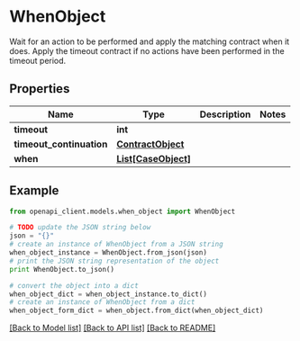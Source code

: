 # WhenObject

Wait for an action to be performed and apply the matching contract when it does. Apply the timeout contract if no actions have been performed in the timeout period.

## Properties
Name | Type | Description | Notes
------------ | ------------- | ------------- | -------------
**timeout** | **int** |  | 
**timeout_continuation** | [**ContractObject**](ContractObject.md) |  | 
**when** | [**List[CaseObject]**](CaseObject.md) |  | 

## Example

```python
from openapi_client.models.when_object import WhenObject

# TODO update the JSON string below
json = "{}"
# create an instance of WhenObject from a JSON string
when_object_instance = WhenObject.from_json(json)
# print the JSON string representation of the object
print WhenObject.to_json()

# convert the object into a dict
when_object_dict = when_object_instance.to_dict()
# create an instance of WhenObject from a dict
when_object_form_dict = when_object.from_dict(when_object_dict)
```
[[Back to Model list]](../README.md#documentation-for-models) [[Back to API list]](../README.md#documentation-for-api-endpoints) [[Back to README]](../README.md)



